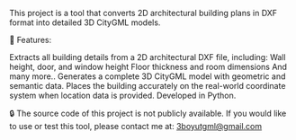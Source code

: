 This project is a tool that converts 2D architectural building plans in DXF format into detailed 3D CityGML models.

🚀 Features:

Extracts all building details from a 2D architectural DXF file, including:
Wall height, door, and window height
Floor thickness and room dimensions
And many more..
Generates a complete 3D CityGML model with geometric and semantic data.
Places the building accurately on the real-world coordinate system when location data is provided.
Developed in Python.

🔒 The source code of this project is not publicly available.
If you would like to use or test this tool, please contact me at: 3boyutgml@gmail.com
